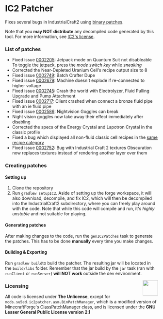 # IC2 Patcher
Fixes several bugs in IndustrialCraft2 using [binary patches](http://javaxdelta.sourceforge.net).

Note that you **may NOT distribute** any decompiled code generated by this tool. 
For more information, see [IC2's license](https://forum.industrial-craft.net/thread/9843-mc-1-7-ic%C2%B2-v-2-1-x-2-2-x-experimental/).

### List of patches
- Fixed issue [0002205](https://bt.industrial-craft.net/view.php?id=2205): Jetpack mode on Quantum Suit not disableable  
  To toggle the jetpack, press the *mode switch key* while *sneaking*
- Corrected the Near-Depleted Uranium Cell's recipe output size to 8
- Fixed issue [0002749](https://bt.industrial-craft.net/view.php?id=2749): Batch Crafter Dupe
- Fixed issue [0002679](https://bt.industrial-craft.net/view.php?id=2679): Machine doesn't explode if re-connected to higher voltage
- Fixed issue [0002745](https://bt.industrial-craft.net/view.php?id=2745): Crash the world with Electrolyzer, Fluid Pulling Upgrade and Pump Attachment
- Fixed issue [0002717](https://bt.industrial-craft.net/view.php?id=2717): Client crashed when connect a bronze fluid pipe with an ie fluid pipe
- Fixed issue [0002586](https://bt.industrial-craft.net/view.php?id=2586): Nightvision Goggles can break
- Night vision goggles now take away their effect immediately after disabling
- Corrected the specs of the Energy Crystal and Lapotron Crystal in the classic profile
- Fixed a bug which displayed all non-fluid classic cell recipes in the [same recipe category](https://imgur.com/a/qkECYYD)
- Fixed issue [0002752](https://bt.industrial-craft.net/view.php?id=2752): Bug with Industrial Craft 2 textures
  Obscuration now replaces textures instead of rendering another layer over them

### Creating patches

#### Setting up
1. Clone the repository
2. Run `gradlew setupIC2`. 
   Aside of setting up the forge workspace, it will also download, decompile, and fix IC2, 
   which will then be decompiled into the IndustrialCraft2 subdirectory, where you can freely play around with the code.
   Note that while this code will compile and run, it's *highly unstable* and not suitable for playing.

#### Generating patches
After making changes to the code, run the `genIC2Patches` task to generate the patches.
This has to be done **manually** every time you make changes.

#### Building & Exporting
Run `gradlew build`to build the patcher. The resulting jar will be located in the `build/libs` folder. 
Remember that the jar build by the `jar` task (ran with `runClient` or `runServer`) **will NOT work** outside the dev environment.

<div>
  <img src="https://upload.wikimedia.org/wikipedia/commons/e/eb/PD-icon-black.svg" align="right" width="50">
</div>
<h3 align="left">Licensing</h3>

All code is licensed under **The Unlicense**, except for `mods.su5ed.ic2patcher.asm.BinPatchManager`, which is a modified version 
of MinecraftForge's [ClassPatchManager](https://github.com/MinecraftForge/MinecraftForge/blob/1.12.x/src/main/java/net/minecraftforge/fml/common/patcher/ClassPatchManager.java) class, and is licensed under the **GNU Lesser General Public License version 2.1**
